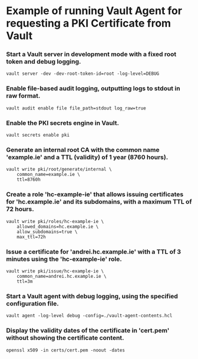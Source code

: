 # Example of running Vault Agent for requesting a PKI Certificate from Vault 

### Start a Vault server in development mode with a fixed root token and debug logging.
```
vault server -dev -dev-root-token-id=root -log-level=DEBUG
```

### Enable file-based audit logging, outputting logs to stdout in raw format.
```
vault audit enable file file_path=stdout log_raw=true
```

### Enable the PKI secrets engine in Vault.
```
vault secrets enable pki
```

### Generate an internal root CA with the common name 'example.ie' and a TTL (validity) of 1 year (8760 hours).
```
vault write pki/root/generate/internal \
    common_name=example.ie \
    ttl=8760h
```

### Create a role 'hc-example-ie' that allows issuing certificates for 'hc.example.ie' and its subdomains, with a maximum TTL of 72 hours.
```
vault write pki/roles/hc-example-ie \
    allowed_domains=hc.example.ie \
    allow_subdomains=true \
    max_ttl=72h
```

### Issue a certificate for 'andrei.hc.example.ie' with a TTL of 3 minutes using the 'hc-example-ie' role.
```
vault write pki/issue/hc-example-ie \
    common_name=andrei.hc.example.ie \
    ttl=3m
```

### Start a Vault agent with debug logging, using the specified configuration file.
```
vault agent -log-level debug -config=./vault-agent-contents.hcl
```

### Display the validity dates of the certificate in 'cert.pem' without showing the certificate content.
```
openssl x509 -in certs/cert.pem -noout -dates
```
